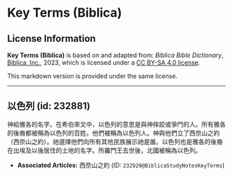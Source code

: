 # Key Terms (Biblica)

## License Information

**Key Terms (Biblica)** is based on and adapted from: _Biblica Bible Dictionary_, [Biblica, Inc.](https://www.biblica.com/), 2023, which is licensed under a [CC BY-SA 4.0 license](https://creativecommons.org/licenses/by-sa/4.0/legalcode.en).

This markdown version is provided under the same license.



--------------------------------

## 以色列 (id: 232881)

神給雅各的名字。在希伯來文中，以色列的意思是與神摔跤或爭鬥的人。所有雅各的後裔都被稱為以色列的百姓。他們被稱為以色列人。神與他們立了西奈山之約（西奈山之約）。祂選擇他們向所有其他民族展示祂是誰。以色列也是雅各的後裔在出埃及以後居住的土地的名字。所羅門王去世後，北國被稱為以色列。

* **Associated Articles:** 西奈山之約 (ID: `232929@BiblicaStudyNotesKeyTerms`)

